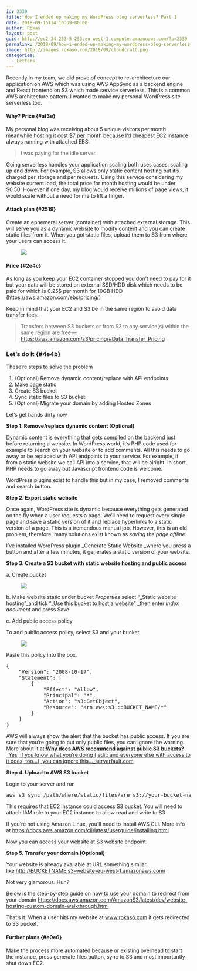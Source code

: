 ```yaml
---
id: 2339
title: How I ended up making my WordPress blog serverless? Part 1
date: 2018-09-15T14:10:39+00:00
author: Rokas
layout: post
guid: http://ec2-34-253-5-253.eu-west-1.compute.amazonaws.com/?p=2339
permalink: /2018/09/how-i-ended-up-making-my-wordpress-blog-serverless-part-1/
image: http://images.rokaso.com/2018/09/cloudcraft.png
categories:
  - Letters
---
```

Recently in my team, we did prove of concept to re-architecture our application on AWS which was using AWS AppSync as a backend engine and React frontend on S3 which made service serverless. This is a common AWS architecture pattern. I wanted to make my personal WordPress site serverless too.

#### Why? Price {#af3e}

My personal blog was receiving about 5 unique visitors per month meanwhile hosting it cost $7 per month because I’d cheapest EC2 instance always running with attached EBS.

<blockquote class="wp-block-quote">
  <p>
    I was paying for the idle server.
  </p>
</blockquote>

Going serverless handles your application scaling both uses cases: scaling up and down. For example, S3 allows only static content hosting but it’s charged per storage and per requests. Using this service considering my website current load, the total price for month hosting would be under $0.50. However if one day, my blog would receive millions of page views, it would scale without a need for me to lift a finger.

#### Attack plan {#2519}

Create an ephemeral server (container) with attached external storage. This will serve you as a dynamic website to modify content and you can create static files from it. When you got static files, upload them to S3 from where your users can access it.<figure class="wp-block-image">

![](https://cdn-images-1.medium.com/max/1600/1*YoWWrZA3zHk8XnYPtM5lvg.png) </figure> 

#### Price {#2e4c}

As long as you keep your EC2 container stopped you don’t need to pay for it but your data will be stored on external SSD/HDD disk which needs to be paid for which is 0.25$ per month for 10GB HDD (<a href="https://aws.amazon.com/ebs/pricing/" rel="noreferrer noopener" target="_blank">https://aws.amazon.com/ebs/pricing/</a>)

Keep in mind that your EC2 and S3 be in the same region to avoid data transfer fees.

<blockquote class="wp-block-quote">
  <p>
    Transfers between S3 buckets or from S3 to any service(s) within the same region are free — <a href="https://aws.amazon.com/s3/pricing/#Data_Transfer_Pricing" rel="noreferrer noopener" target="_blank">https://aws.amazon.com/s3/pricing/#Data_Transfer_Pricing</a>
  </p>
</blockquote>

### Let’s do it {#4e4b}

These’re steps to solve the problem

  1. (Optional) Remove dynamic content/replace with API endpoints
  2. Make page static
  3. Create S3 bucket
  4. Sync static files to S3 bucket
  5. (Optional) Migrate your domain by adding Hosted Zones

Let’s get hands dirty now

**Step 1. Remove/replace dynamic content (Optional)**

Dynamic content is everything that gets compiled on the backend just before returning a website. In WordPress world, it’s PHP code used for example to search on your website or to add comments. All this needs to go away or be replaced with API endpoints to your service. For example, if from a static website we call API into a service, that will be alright. In short, PHP needs to go away but Javascript frontend code is welcome.

WordPress plugins exist to handle this but in my case, I removed comments and search button.

**Step 2. Export static website**

Once again, WordPress site is dynamic because everything gets generated on the fly when a user requests a page. We’ll need to request every single page and save a static version of it and replace hyperlinks to a static version of a page. This is a tremendous manual job. However, this is an old problem, therefore, many solutions exist known as _saving the page offline_.

I’ve installed WordPress plugin _Generate Static Website _where you press a button and after a few minutes, it generates a static version of your website.

**Step 3. Create a S3 bucket with static website hosting and public access**

a. Create bucket<figure class="wp-block-image">

![](https://cdn-images-1.medium.com/max/1600/1*u5gdna_3nBQ-EhgSjBEKuQ.png) </figure> 

b. Make website static under bucket _Properties_ select “_Static website hosting”_and tick “_Use this bucket to host a website” _then enter _Index document_ and press Save

c. Add public access policy

To add public access policy, select S3 and your bucket.<figure class="wp-block-image">

![](https://cdn-images-1.medium.com/max/1600/1*-j8Tbn1mQ5d1weGmNiv-cA.png) </figure> 

Paste this policy into the box.

<pre class="wp-block-preformatted">{<br />    "Version": "2008-10-17",<br />    "Statement": [<br />        {<br />            "Effect": "Allow",<br />            "Principal": "*",<br />            "Action": "s3:GetObject",<br />            "Resource": "arn:aws:s3:::BUCKET_NAME/*"<br />        }<br />    ]<br />}</pre>

AWS will always show the alert that the bucket has public access. If you are sure that you’re going to put only public files, you can ignore the warning. More about it at:[**Why does AWS recommend against public S3 buckets?**  
_Yes, if you know what you&#8217;re doing ( edit: and everyone else with access to it does, too&#8230;), you can ignore this…_serverfault.com](https://serverfault.com/questions/888487/why-does-aws-recommend-against-public-s3-buckets)

**Step 4. Upload to AWS S3 bucket**

Login to your server and run

<pre class="wp-block-preformatted">aws s3 sync /path/where/static/files/are s3://your-bucket-name</pre>

This requires that EC2 instance could access S3 bucket. You will need to attach IAM role to your EC2 instance to allow read and write to S3

If you’re not using Amazon Linux, you’ll need to install AWS CLI. More info at <a href="https://docs.aws.amazon.com/cli/latest/userguide/installing.html" rel="noreferrer noopener" target="_blank">https://docs.aws.amazon.com/cli/latest/userguide/installing.html</a>

Now you can access your website at S3 website endpoint.

**Step 5. Transfer your domain (Optional)**

Your website is already available at URL something similar like <a href="http://s3-website-eu-west-1.amazonaws.com/" rel="noreferrer noopener" target="_blank">http://BUCKETNAME.s3-website-eu-west-1.amazonaws.com/</a>

Not very glamorous. Huh?

Below is the step-by-step guide on how to use your domain to redirect from your domain <https://docs.aws.amazon.com/AmazonS3/latest/dev/website-hosting-custom-domain-walkthrough.html> 

That’s it. When a user hits my website at <a href="http://www.rokaso.com/" rel="noreferrer noopener" target="_blank">www.rokaso.com</a> it gets redirected to S3 bucket.

#### Further plans {#e0e6}

Make the process more automated because or existing overhead to start the instance, press generate files button, sync to S3 and most importantly shut down EC2.
